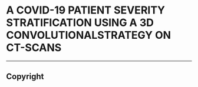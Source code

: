 # **A COVID-19 PATIENT SEVERITY STRATIFICATION USING A 3D CONVOLUTIONALSTRATEGY ON CT-SCANS**
---
## Copyright
